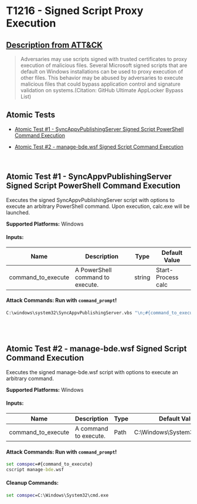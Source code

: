 # T1216 - Signed Script Proxy Execution
## [Description from ATT&CK](https://attack.mitre.org/wiki/Technique/T1216)
<blockquote>Adversaries may use scripts signed with trusted certificates to proxy execution of malicious files. Several Microsoft signed scripts that are default on Windows installations can be used to proxy execution of other files. This behavior may be abused by adversaries to execute malicious files that could bypass application control and signature validation on systems.(Citation: GitHub Ultimate AppLocker Bypass List)</blockquote>

## Atomic Tests

- [Atomic Test #1 - SyncAppvPublishingServer Signed Script PowerShell Command Execution](#atomic-test-1---syncappvpublishingserver-signed-script-powershell-command-execution)

- [Atomic Test #2 - manage-bde.wsf Signed Script Command Execution](#atomic-test-2---manage-bdewsf-signed-script-command-execution)


<br/>

## Atomic Test #1 - SyncAppvPublishingServer Signed Script PowerShell Command Execution
Executes the signed SyncAppvPublishingServer script with options to execute an arbitrary PowerShell command.
Upon execution, calc.exe will be launched.

**Supported Platforms:** Windows




#### Inputs:
| Name | Description | Type | Default Value | 
|------|-------------|------|---------------|
| command_to_execute | A PowerShell command to execute. | string | Start-Process calc|


#### Attack Commands: Run with `command_prompt`! 


```cmd
C:\windows\system32\SyncAppvPublishingServer.vbs "\n;#{command_to_execute}"
```






<br/>
<br/>

## Atomic Test #2 - manage-bde.wsf Signed Script Command Execution
Executes the signed manage-bde.wsf script with options to execute an arbitrary command.

**Supported Platforms:** Windows




#### Inputs:
| Name | Description | Type | Default Value | 
|------|-------------|------|---------------|
| command_to_execute | A command to execute. | Path | C:&#92;Windows&#92;System32&#92;calc.exe|


#### Attack Commands: Run with `command_prompt`! 


```cmd
set comspec=#{command_to_execute}
cscript manage-bde.wsf
```

#### Cleanup Commands:
```cmd
set comspec=C:\Windows\System32\cmd.exe
```





<br/>
